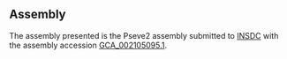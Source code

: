 

Assembly
--------

The assembly presented is the Pseve2 assembly submitted to
[INSDC](http://www.insdc.org) with the assembly accession
[GCA\_002105095.1](http://www.ebi.ac.uk/ena/data/view/GCA_002105095.1).
